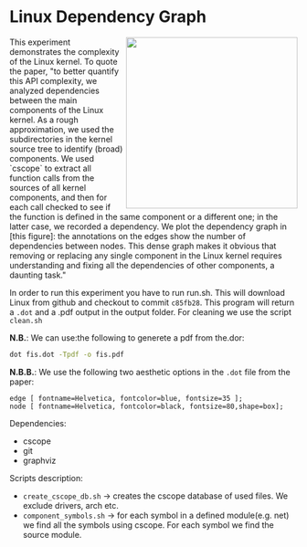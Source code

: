 # Linux Dependency Graph

<img align="right" src="../plots/fig_01_linux-deps" width="300" />
This experiment demonstrates the complexity of the Linux kernel.  To quote the
paper, "to better quantify this API complexity, we analyzed dependencies between
the main components of the Linux kernel.  As a rough approximation, we used the
subdirectories in the kernel source tree to identify (broad) components.  We
used `cscope` to extract all function calls from the sources of all kernel
components, and then for each call checked to see if the function is defined in
the same component or a different one; in the latter case, we recorded a
dependency.  We plot the dependency graph in [this figure]: the annotations on
the edges show the number of dependencies between nodes.  This dense graph makes
it obvious that removing or replacing any single component in the Linux kernel
requires understanding and fixing all the dependencies of other components, a
daunting task."

In order to run this experiment you have to run run.sh.  This will download
Linux from github and checkout to commit `c85fb28`.  This program will return a
`.dot` and a .pdf output in the output folder.  For cleaning we use the script
`clean.sh`

  **N.B.**: We can use:the following to generete a pdf from the.dor:
  ```bash
  dot fis.dot -Tpdf -o fis.pdf
  ```

  **N.B.B.**: We use the following two aesthetic options in the `.dot` file from
  the paper:
  ```
  edge [ fontname=Helvetica, fontcolor=blue, fontsize=35 ];
  node [ fontname=Helvetica, fontcolor=black, fontsize=80,shape=box];	
  ```

Dependencies:
* cscope
* git
* graphviz

Scripts description:
* `create_cscope_db.sh` -> creates the cscope database of used files. We exclude drivers, arch etc.
* `component_symbols.sh` -> for each symbol in a defined module(e.g. net) we find all the symbols using cscope. For each symbol we find the source module. 

